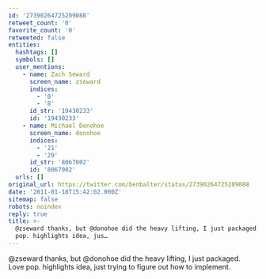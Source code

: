```yaml
---
id: '27390264725209088'
retweet_count: '0'
favorite_count: '0'
retweeted: false
entities:
  hashtags: []
  symbols: []
  user_mentions:
    - name: Zach Seward
      screen_name: zseward
      indices:
        - '0'
        - '8'
      id_str: '19430233'
      id: '19430233'
    - name: Michael Donohoe
      screen_name: donohoe
      indices:
        - '21'
        - '29'
      id_str: '8067002'
      id: '8067002'
  urls: []
original_url: https://twitter.com/benbalter/status/27390264725209088
date: '2011-01-18T15:42:02.000Z'
sitemap: false
robots: noindex
reply: true
title: >-
  @zseward thanks, but @donohoe did the heavy lifting, I just packaged. Love
  pop. highlights idea, jus…
---
```


@zseward thanks, but @donohoe did the heavy lifting, I just packaged. Love pop. highlights idea, just trying to figure out how to implement.